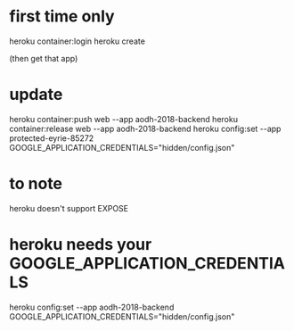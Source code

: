 # first time only
heroku container:login
heroku create

(then get that app)

# update
heroku container:push web --app aodh-2018-backend
heroku container:release web --app aodh-2018-backend
heroku config:set --app protected-eyrie-85272 GOOGLE_APPLICATION_CREDENTIALS="hidden/config.json"

# to note
heroku doesn't support EXPOSE

# heroku needs your GOOGLE_APPLICATION_CREDENTIALS
heroku config:set --app aodh-2018-backend GOOGLE_APPLICATION_CREDENTIALS="hidden/config.json"